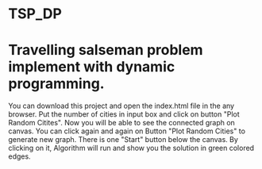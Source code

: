 # TSP_DP
# Travelling salseman problem implement with dynamic programming.

You can download this project and open the index.html file in the any browser.
Put the number of cities in input box and click on button "Plot Random Citites".
Now you will be able to see the connected graph on canvas. You can click again and again on Button "Plot Random Cities" to generate new graph.
There is one "Start" button below the canvas.
By clicking on it, Algorithm will run and show you the solution in green colored edges.

